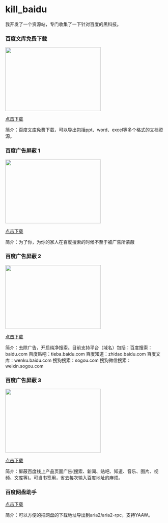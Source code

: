 # kill_baidu
我开发了一个资源站，专门收集了一下针对百度的黑科技。

### 百度文库免费下载 

<img src="https://www.cxyhub.com/wp-content/uploads/2021/06/1.png" width = "300" height = "200" align=center />

[点击下载](https://www.cxyhub.com/all/tool/2894/)

简介：百度文库免费下载，可以导出包括ppt、word、excel等多个格式的文档资源。


### 百度广告屏蔽 1

<img src="https://www.cxyhub.com/wp-content/uploads/2021/06/d0-1.jpg" width = "300" height = "200" align=center />

[点击下载](https://www.cxyhub.com/all/tool/3586/)

简介：为了你，为你的家人在百度搜索的时候不至于被广告所蒙蔽


### 百度广告屏蔽 2

<img src="https://www.cxyhub.com/wp-content/uploads/2021/05/e1.png" width = "300" height = "200" align=center />

[点击下载](https://www.cxyhub.com/all/optimize/788/)

简介：去除广告，开启纯净搜索。目前支持平台（域名）包括：百度搜索：baidu.com 百度贴吧：tieba.baidu.com 百度知道：zhidao.baidu.com 百度文库：wenku.baidu.com 搜狗搜索：sogou.com 搜狗微信搜索：weixin.sogou.com


### 百度广告屏蔽 3

<img src="https://www.cxyhub.com/wp-content/uploads/2021/05/m2-1.jpg" width = "300" height = "200" align=center />

[点击下载](https://www.cxyhub.com/all/optimize/775/)

简介：屏蔽百度线上产品页面广告(搜索、新闻、贴吧、知道、音乐、图片、视频、文库等)。可当书签用，省去每次输入百度地址的麻烦。

### 百度网盘助手

[点击下载](https://www.cxyhub.com/all/tool/3231/)

简介：可以方便的把网盘的下载地址导出到aria2/aria2-rpc，支持YAAW。
